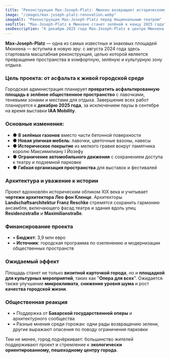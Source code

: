 ```yaml
---
title: "Реконструкция Max-Joseph-Platz: Мюнхен возвращает историческому центру зелёный облик"
image: "/images/max-joseph-platz-renovation.webp"
imageAlt: "Реконструкция Max-Joseph-Platz перед Национальным театром"
seoTitle: "Max-Joseph-Platz в Мюнхене станет зелёной к концу 2025 года"
seoDescription: "К декабрю 2025 года Max-Joseph-Platz в центре Мюнхена преобразится: зелень, скамейки, зоны отдыха и меньше машин. Город возвращает историческому месту новую жизнь."
---
```


**Max-Joseph-Platz** — одна из самых известных и знаковых площадей Мюнхена — вступила в новую эру: с августа 2024 года здесь стартовала масштабная реконструкция, целью которой является превращение пространства в комфортную, зелёную и культурную зону отдыха.

### Цель проекта: от асфальта к живой городской среде

Городская администрация планирует **превратить асфальтированную площадь в зелёное общественное пространство** с лавочками, теневыми зонами и местами для отдыха. Завершение всех работ планируется к **декабрю 2025 года**, за исключением паузы в сентябре на время выставки **IAA Mobility**.

### Основные изменения:
- ● **8 зелёных газонов** вместо части бетонной поверхности
- ● **Новая уличная мебель**: лавочки, цветочные вазоны, навесы
- ● **Историческое покрытие** из мелкого гравия вокруг памятника королю Максимилиану I Йозефу
- ● **Ограничение автомобильного движения** с сохранением доступа к театру и подземной парковке
- ● **Гибкая организация пространства** для выставок и фестивалей

### Архитектура и уважение к истории

Проект вдохновлён историческим обликом XIX века и учитывает **чертежи архитектора Лео фон Кленце**. Архитекторы **Landschaftsarchitektur Franz Reschke** стремятся сохранить гармонию ансамбля, включающего фасад театра и здания вдоль улиц **Residenzstraße** и **Maximilianstraße**.

### Финансирование проекта

- • **Бюджет**: 3,9 млн евро
- • **Источник**: городская программа по озеленению и модернизации общественных пространств

### Ожидаемый эффект

Площадь станет не только **визитной карточкой города**, но и **площадкой для культурных мероприятий**, таких как "**Опера для всех**". Ожидается также улучшение **микроклимата**, **снижение уровня шума** и рост **качества городской жизни**.

### Общественная реакция

- • Поддержка от **Баварской государственной оперы** и архитектурного сообщества
- • Разные мнения среди горожан: одни рады возвращению зелени, другие выражают опасения по поводу ограничения парковки

Тем не менее, город подчёркивает: большинство жителей поддерживают проект и стремление к **экологически ориентированному, пешеходному центру города**.

